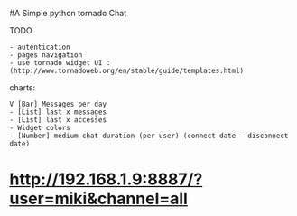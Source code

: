 #A Simple python tornado Chat 


TODO
    
    - autentication
    - pages navigation
    - use tornado widget UI : (http://www.tornadoweb.org/en/stable/guide/templates.html) 
    

charts:

    V [Bar] Messages per day
    - [List] last x messages
    - [List] last x accesses
    - Widget colors
    - [Number] medium chat duration (per user) (connect date - disconnect date)

# http://192.168.1.9:8887/?user=miki&channel=all